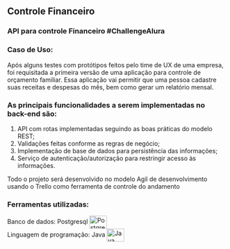 ## Controle Financeiro
### API para controle Financeiro #ChallengeAlura


### Caso de Uso:
Após alguns testes com protótipos feitos pelo time de UX de uma empresa, foi requisitada a primeira versão de uma aplicação para controle de orçamento familiar. Essa aplicação vai permitir que uma pessoa cadastre suas receitas e despesas do mês, bem como gerar um relatório mensal.

### As principais funcionalidades a serem implementadas no back-end são:

1. API com rotas implementadas seguindo as boas práticas do modelo REST;
2. Validações feitas conforme as regras de negócio;
3. Implementação de base de dados para persistência das informações;
4. Serviço de autenticação/autorização para restringir acesso às informações.


Todo o projeto será desenvolvido no modelo Agil de desenvolvimento usando o Trello como ferramenta de controle do andamento

### Ferramentas utilizadas:

Banco de dados:  Postgresql <img align="center" alt="Postgresql" height="30" width="40" src="https://cdn.jsdelivr.net/gh/devicons/devicon/icons/postgresql/postgresql-original.svg"> <br>
Linguagem de programação: Java <img align="center" alt="Java" height="30" width="40" src="https://cdn.jsdelivr.net/gh/devicons/devicon/icons/java/java-original-wordmark.svg">
